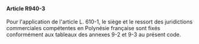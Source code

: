 #### Article R940-3

Pour l'application de l'article L. 610-1, le siège et le ressort des juridictions commerciales compétentes en Polynésie française sont fixés conformément aux tableaux des annexes 9-2 et 9-3 au présent code.

